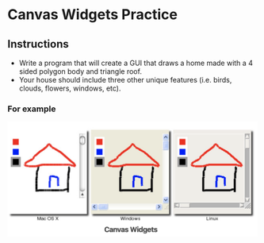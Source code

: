 # Canvas Widgets Practice

## Instructions 
- Write a program that will create a GUI that draws a home made with a 4 sided polygon body and triangle roof. 
- Your house should include three other unique features (i.e. birds, clouds, flowers, windows, etc). 

### For example

![Sample Canvas Houses in different OSes](https://github.com/andreaej/CanvasHouse/blob/master/Screen%20Shot%202020-04-16%20at%209.40.21%20PM.png)




